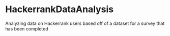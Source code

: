 # HackerrankDataAnalysis
Analyzing data on Hackerrank users based off of a dataset for a survey that has been completed
